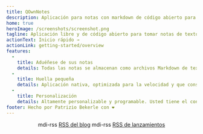 ```yaml
---
title: QOwnNotes
description: Aplicación para notas con markdown de código abierto para Linux, macOS y Windows que funciona con Notas de Nextcloud
home: true
heroImage: /screenshots/screenshot.png
tagline: Aplicación libre y de código abierto para tomar notas de texto con markdown e integración con Nextcloud/Owncloud
actionText: Inicio rápido →
actionLink: getting-started/overview
features:
  - 
    title: Aduéñese de sus notas
    details: Todas las notas se almacenan como archivos Markdown de texto plano en su ordenador, sin «bloqueo de vendedor». Utilice servicios de sincronización como Nextcloud para sincronizar notas entre dispositivos.
  - 
    title: Huella pequeña
    details: Aplicación nativa, optimizada para la velocidad y que consume pocos recursos de memoria y procesador.
  - 
    title: Personalización
    details: Altamente personalizable y programable. Usted tiene el control de cómo quiere trabajar con sus notas.
footer: Hecho por Patrizio Bekerle con ❤️
---
```


<div class="rss-block">
    <v-chip outlined><v-icon left>mdi-rss</v-icon> <a href="https://feeds.feedburner.com/QOwnNotesBlog">RSS del blog</a></v-chip>
    <v-chip outlined><v-icon left>mdi-rss</v-icon> <a href="https://feeds.feedburner.com/QOwnNotesReleases">RSS de lanzamientos</a></v-chip>
</div>

<Poll />

<style>
    .rss-block { text-align: center; margin-bottom: 20px; }
</style>
